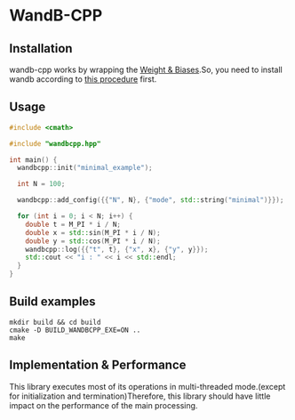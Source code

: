 # WandB-CPP

## Installation

wandb-cpp works by wrapping the [Weight & Biases](https://wandb.ai/site).So, you need to install wandb according to [this procedure](https://docs.wandb.ai/quickstart) first.


## Usage

```cpp
#include <cmath>

#include "wandbcpp.hpp"

int main() {
  wandbcpp::init("minimal_example");

  int N = 100;

  wandbcpp::add_config({{"N", N}, {"mode", std::string("minimal")}});

  for (int i = 0; i < N; i++) {
    double t = M_PI * i / N;
    double x = std::sin(M_PI * i / N);
    double y = std::cos(M_PI * i / N);
    wandbcpp::log({{"t", t}, {"x", x}, {"y", y}});
    std::cout << "i : " << i << std::endl;
  }
}
```

## Build examples

```
mkdir build && cd build
cmake -D BUILD_WANDBCPP_EXE=ON ..
make
```

## Implementation & Performance

This library executes most of its operations in multi-threaded mode.(except for initialization and termination)Therefore, this library should have little impact on the performance of the main processing.

